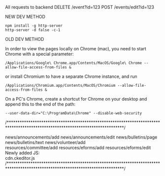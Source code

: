 
All requests to backend
    DELETE /event?id=123
    POST /events/edit?id=123




NEW DEV METHOD

    npm install -g http-server
    http-server -d false -c-1


OLD DEV METHOD

In order to view the pages locally on Chrome (mac), you need to start Chrome with a special parameter:

    /Applications/Google\ Chrome.app/Contents/MacOS/Google\ Chrome --allow-file-access-from-files &

or install Chromium to have a separate Chrome instance, and run

    /Applications/Chromium.app/Contents/MacOS/Chromium --allow-file-access-from-files &


On a PC's Chrome, create a shortcut for Chrome on your desktop and append this to the end of the path:

    --user-data-dir="C:\ProgramData\Chrome" --disable-web-security


/******************************************************************************************************************************/

news/announcements/add         news/announcements/edit    news/bulletins/page    news/bulletins/text   news/volunteer/add      
resources/committee/add   resources/eforms/add   resources/eforms/edit
Newly added JS:             
                    cdn.ckeditor.js
/******************************************************************************************************************************/

